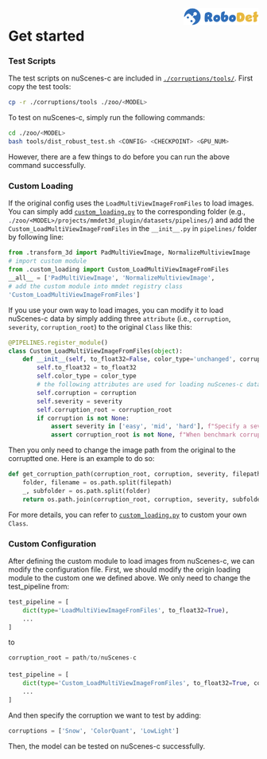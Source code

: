 <img src="../docs/figs/logo2.png" align="right" width="30%">

# Get started

### Test Scripts

The test scripts on nuScenes-c are included in [`./corruptions/tools/`](../corruptions/tools). First copy the test tools:

```bash
cp -r ./corruptions/tools ./zoo/<MODEL>
```

To test on nuScenes-c, simply run the following commands:

```bash
cd ./zoo/<MODEL>
bash tools/dist_robust_test.sh <CONFIG> <CHECKPOINT> <GPU_NUM>
```
However, there are a few things to do before you can run the above command successfully.

### Custom Loading

If the original config uses the `LoadMultiViewImageFromFiles` to load images. You can simply add [`custom_loading.py`](../corruptions/project/mmdet3d_plugin/datasets/pipelines/custom_loading.py) to the corresponding folder (e.g., `./zoo/<MODEL>/projects/mmdet3d_plugin/datasets/pipelines/`) and add the `Custom_LoadMultiViewImageFromFiles` in the `__init__.py` in `pipelines/` folder by following line:

```python
from .transform_3d import PadMultiViewImage, NormalizeMultiviewImage
# import custom module
from .custom_loading import Custom_LoadMultiViewImageFromFiles
__all__ = ['PadMultiViewImage', 'NormalizeMultiviewImage', 
# add the custom module into mmdet registry class
'Custom_LoadMultiViewImageFromFiles']
```

If you use your own way to load images, you can modify it to load nuScenes-c data by simply adding three `attribute` (i.e., `corruption`, `severity`, `corruption_root`) to the original `Class` like this:

```python
@PIPELINES.register_module()
class Custom_LoadMultiViewImageFromFiles(object):
    def __init__(self, to_float32=False, color_type='unchanged', corruption=None, severity=None, corruption_root=None):
        self.to_float32 = to_float32
        self.color_type = color_type
        # the following attributes are used for loading nuScenes-c data
        self.corruption = corruption
        self.severity = severity
        self.corruption_root = corruption_root
        if corruption is not None:
            assert severity in ['easy', 'mid', 'hard'], f"Specify a severity of corruption benchmark, now {severity}"
            assert corruption_root is not None, f"When benchmark corruption, specify nuScenes-C root"
```

Then you only need to change the image path from the original to the corruptted one. Here is an example to do so:

```python
def get_corruption_path(corruption_root, corruption, severity, filepath):
    folder, filename = os.path.split(filepath)
    _, subfolder = os.path.split(folder)
    return os.path.join(corruption_root, corruption, severity, subfolder, filename)
```

For more details, you can refer to [`custom_loading.py`](../corruptions/project/mmdet3d_plugin/datasets/pipelines/custom_loading.py) to custom your own `Class`.

### Custom Configuration

After defining the custom module to load images from nuScenes-c, we can modify the configuration file. First, we should modify the origin loading module to the custom one we defined above. We only need to change the test_pipeline from:

```python
test_pipeline = [
    dict(type='LoadMultiViewImageFromFiles', to_float32=True),
    ...
]
```

to

```python
corruption_root = path/to/nuScenes-c

test_pipeline = [
    dict(type='Custom_LoadMultiViewImageFromFiles', to_float32=True, corruption_root=corruption_root),
    ...
]
```

And then specify the corruption we want to test by adding:

```python
corruptions = ['Snow', 'ColorQuant', 'LowLight']
```

Then, the model can be tested on nuScenes-c successfully.